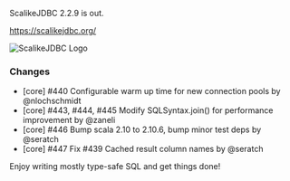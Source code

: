 ScalikeJDBC 2.2.9 is out.

https://scalikejdbc.org/

![ScalikeJDBC Logo](https://scalikejdbc.org/images/logo.png)

### Changes

 - [core] #440 Configurable warm up time for new connection pools by @nlochschmidt
 - [core] #443, #444, #445 Modify SQLSyntax.join() for performance improvement by @zaneli
 - [core] #446 Bump scala 2.10 to 2.10.6, bump minor test deps by @seratch
 - [core] #447 Fix #439 Cached result column names by @seratch

Enjoy writing mostly type-safe SQL and get things done!

